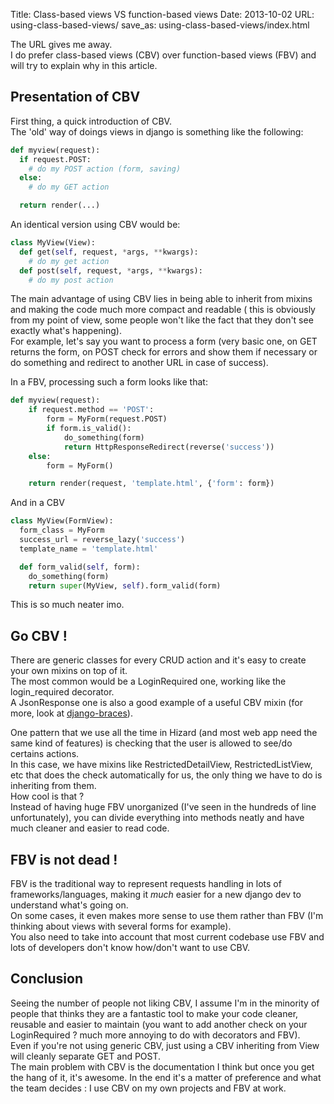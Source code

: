 Title: Class-based views VS function-based views
Date: 2013-10-02
URL: using-class-based-views/
save_as: using-class-based-views/index.html

The URL gives me away.  
I do prefer class-based views (CBV) over function-based views (FBV) and will try to explain why in this article.

## Presentation of CBV
First thing, a quick introduction of CBV.  
The 'old' way of doings views in django is something like the following:

```python
def myview(request):
  if request.POST:
    # do my POST action (form, saving)
  else:
    # do my GET action

  return render(...)
```

An identical version using CBV would be:

```python
class MyView(View):
  def get(self, request, *args, **kwargs):  
    # do my get action
  def post(self, request, *args, **kwargs):  
    # do my post action
```

The main advantage of using CBV lies in being able to inherit from mixins and making the code much more compact and readable (
this is obviously from my point of view, some people won't like the fact that they don't see exactly what's happening).  
For example, let's say you want to process a form (very basic one, on GET returns the form, on POST check for errors and show them if 
necessary or do something and redirect to another URL in case of success).  

In a FBV, processing such a form looks like that:

```python
def myview(request):
    if request.method == 'POST':
        form = MyForm(request.POST)
        if form.is_valid():
            do_something(form)
            return HttpResponseRedirect(reverse('success'))
    else:
        form = MyForm()

    return render(request, 'template.html', {'form': form}) 
```

And in a CBV

```python
class MyView(FormView):
  form_class = MyForm
  success_url = reverse_lazy('success')
  template_name = 'template.html'

  def form_valid(self, form):
    do_something(form)
    return super(MyView, self).form_valid(form)
```

This is so much neater imo.  

## Go CBV !
There are generic classes for every CRUD action and it's easy to create your own mixins on top of it.  
The most common would be a LoginRequired one, working like the login_required decorator.  
A JsonResponse one is also a good example of a useful CBV mixin (for more, look at [django-braces](https://github.com/brack3t/django-braces "django-braces")).  

One pattern that we use all the time in Hizard (and most web app need the same kind of features) is checking that the user is allowed to see/do certains actions.  
In this case, we have mixins like RestrictedDetailView, RestrictedListView, etc that does the check automatically for us, the only thing we have to do is inheriting from them.  
How cool is that ?  
Instead of having huge FBV unorganized (I've seen in the hundreds of line unfortunately), you can divide everything into methods neatly and have much cleaner and easier to read code.  

## FBV is not dead !
FBV is the traditional way to represent requests handling in lots of frameworks/languages, making it *much* easier for a new django dev to understand what's going on.  
On some cases, it even makes more sense to use them rather than FBV (I'm thinking about views with several forms for example).  
You also need to take into account that most current codebase use FBV and lots of developers don't know how/don't want to use CBV.  

## Conclusion
Seeing the number of people not liking CBV, I assume I'm in the minority of people that thinks they are a fantastic tool to make your code cleaner, reusable and easier to maintain (you want to add another check on your LoginRequired ? much more annoying to do with decorators and FBV).  
Even if you're not using generic CBV, just using a CBV inheriting from View will cleanly separate GET and POST.  
The main problem with CBV is the documentation I think but once you get the hang of it, it's awesome.
In the end it's a matter of preference and what the team decides : I use CBV on my own projects and FBV at work.  